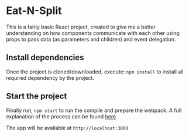 # Eat-N-Split

This is a fairly basic React project, created to give me a better understanding on how components communicate with each other using props to pass data (as parameters and children) and event delegation.

## Install dependencies

Once the project is cloned/downloaded, execute: `npm install` to install all required dependency by the project.

## Start the project

Finally run, `npm start` to run the compile and prepare the webpack. A full explanation of the process can be found [here](https://www.freecodecamp.org/news/create-react-app-npm-scripts-explained/)

The app will be available at `http://localhost:3000`
